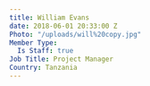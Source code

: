 ```yaml
---
title: William Evans
date: 2018-06-01 20:33:00 Z
Photo: "/uploads/will%20copy.jpg"
Member Type:
  Is Staff: true
Job Title: Project Manager
Country: Tanzania
---
```


